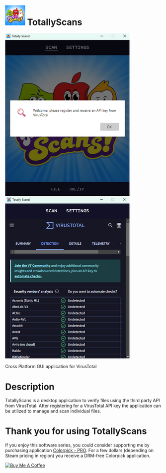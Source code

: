 # <img src="https://raw.githubusercontent.com/jetspiking/TotallyScans/main/Readme/Icon.png" width="64" height="64"> TotallyScans
<img src="https://raw.githubusercontent.com/jetspiking/TotallyScans/main/Readme/Start.png" width="400">
<img src="https://raw.githubusercontent.com/jetspiking/TotallyScans/main/Readme/Scan.png" width="400">

Cross Platform GUI application for VirusTotal

# Description
TotallyScans is a desktop application to verify files using the third party API from VirusTotal. After registering for a VirusTotal API key the application can be utilized to manage and scan individual files.

# Thank you for using TotallyScans
If you enjoy this software series, you could consider supporting me by purchasing application [Colorpick - PRO](https://store.steampowered.com/app/1388790/Colorpick__PRO). For a few dollars (depending on Steam pricing in region) you receive a DRM-free Colorpick application.

<a href="https://www.buymeacoffee.com/DustinHendriks" target="_blank"><img src="https://cdn.buymeacoffee.com/buttons/default-orange.png" alt="Buy Me A Coffee" height="41" width="174"></a>

